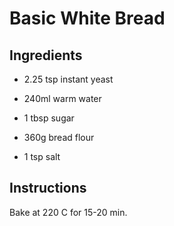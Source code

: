 # Basic White Bread

## Ingredients

* 2.25 tsp instant yeast

* 240ml warm water

* 1 tbsp sugar

* 360g bread flour

* 1 tsp salt

## Instructions

Bake at 220 C for 15-20 min.


